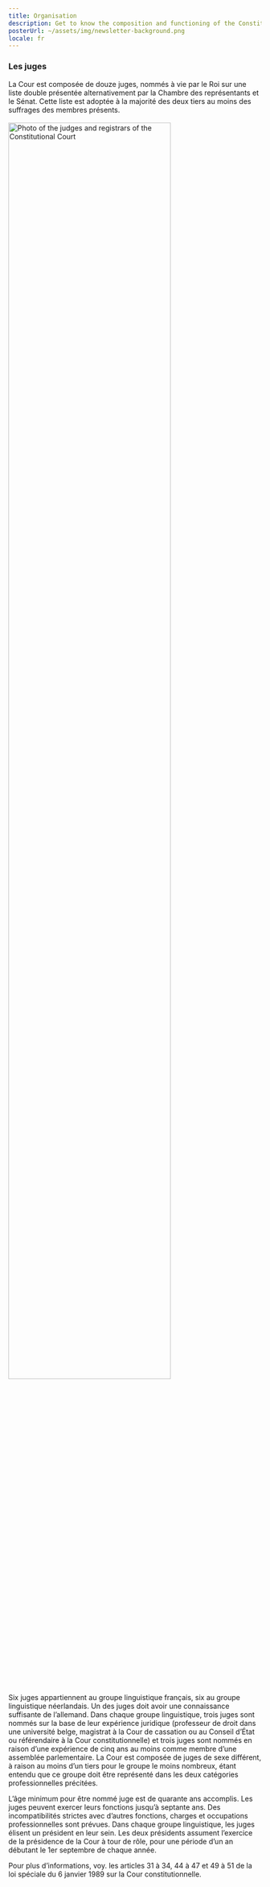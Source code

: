 ```yaml
---
title: Organisation
description: Get to know the composition and functioning of the Constitutional Court
posterUrl: ~/assets/img/newsletter-background.png
locale: fr
---
```


### Les juges

La Cour est composée de douze juges, nommés à vie par le Roi sur une liste double présentée alternativement par la Chambre des représentants et le Sénat. Cette liste est adoptée à la majorité des deux tiers au moins des suffrages des membres présents.
<br>
<br>
<img src="/img/Y-0050.jpg" alt="Photo of the judges and registrars of the Constitutional Court" width="80%" />
<br>
Six juges appartiennent au groupe linguistique français, six au groupe linguistique néerlandais. Un des juges doit avoir une connaissance suffisante de l’allemand. Dans chaque groupe linguistique, trois juges sont nommés sur la base de leur expérience juridique (professeur de droit dans une université belge, magistrat à la Cour de cassation ou au Conseil d’État ou référendaire à la Cour constitutionnelle) et trois juges sont nommés en raison d’une expérience de cinq ans au moins comme membre d’une assemblée parlementaire. La Cour est composée de juges de sexe différent, à raison au moins d’un tiers pour le groupe le moins nombreux, étant entendu que ce groupe doit être représenté dans les deux catégories professionnelles précitées.

L’âge minimum pour être nommé juge est de quarante ans accomplis. Les juges peuvent exercer leurs fonctions jusqu’à septante ans. Des incompatibilités strictes avec d’autres fonctions, charges et occupations professionnelles sont prévues. Dans chaque groupe linguistique, les juges élisent un président en leur sein. Les deux présidents assument l’exercice de la présidence de la Cour à tour de rôle, pour une période d’un an débutant le 1er septembre de chaque année.

Pour plus d’informations, voy. les articles 31 à 34, 44 à 47 et 49 à 51 de la loi spéciale du 6 janvier 1989 sur la Cour constitutionnelle.
